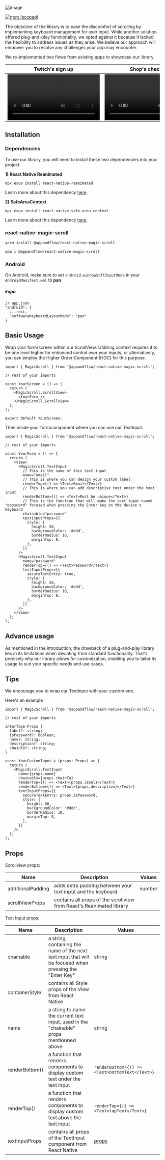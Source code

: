 ![image](https://cdn.discordapp.com/attachments/1233084704295751750/1252345604571398288/Github_Banner.png?ex=6671e13b&is=66708fbb&hm=ff3de0eb88407a5f8b0092333786004907aeb3f3369ea593e3eb3d77ee25e599&)

[![npm (scoped)](https://img.shields.io/npm/v/@appandflow/rn-magic-scroll.svg)](https://www.npmjs.com/package/@appandflow/rn-magic-scroll)

The objective of the library is to ease the discomfort of scrolling by implementing keyboard management for user input. While another solution offered plug-and-play functionality, we opted against it because it lacked the flexibility to address issues as they arise. We believe our approach will empower you to resolve any challenges your app may encounter.

We re-implemented two flows from existing apps to showcase our library.

| Twitch's sign up  | Shop's check out |
| ------------- | ------------- |
| <video src="https://github.com/AppAndFlow/react-native-magic-scroll-demo/assets/129197567/c1e2b9f4-f66d-4aaf-a57d-9eb4b89400e9">  | <video src="https://github.com/AppAndFlow/react-native-magic-scroll-demo/assets/129197567/4d1a23f2-c55e-414f-a564-4883dfc2c3aa">|

## Installation

### Dependencies

To use our library, you will need to install these two dependencies into your project.

**1) React Native Reanimated**

`npx expo install react-native-reanimated`

Learn more about this dependency [here](https://docs.swmansion.com/react-native-reanimated/docs/fundamentals/getting-started).

**2) SafeAreaContext**

`npx expo install react-native-safe-area-context`

Learn more about this dependency [here](https://docs.expo.dev/versions/latest/sdk/safe-area-context/).

### react-native-magic-scroll

```sh
yarn install @appandflow/react-native-magic-scroll
```

```sh
npm i @appandflow/react-native-magic-scroll
```

### Android

On Android, make sure to set `android:windowSoftInputMode` in your `AndroidManifest.xml` to **pan**

##### Expo

```
// app.json
"android": {
  ...rest,
  "softwareKeyboardLayoutMode": "pan"
}
```



## Basic Usage

Wrap your form/screen within our ScrollView. Utilizing context requires it to be one level higher for enhanced control over your inputs, or alternatively, you can employ the Higher Order Component (HOC) for this purpose.

```tsx
import { MagicScroll } from '@appandflow/react-native-magic-scroll';

// rest of your imports

const YourScreen = () => {
  return (
    <MagicScroll.ScrollView>
      <YourForm />
    </MagicScroll.ScrollView>
  );
};

export default YourScreen;
```

Then inside your form/component where you can use our TextInput.

```tsx
import { MagicScroll } from '@appandflow/react-native-magic-scroll';

// rest of your imports

const YourForm = () => {
  return (
    <View>
      <MagicScroll.TextInput
        // This is the name of this text input
        name="email"
        // This is where you can design your custom label
        renderTop={() => <Text>Email</Text>}
        // This is where you can add descriptive text under the text input
        renderBottom={() => <Text>Must be unique</Text>}
        // This is the function that will make the text input named "password" focused when pressing the Enter key on the device's keyboard
        chainable="password"
        textInputProps={{
          style: {
            height: 50,
            backgroundColor: '#ddd',
            borderRadius: 10,
            marginTop: 8,
          },
        }}
      />
      <MagicScroll.TextInput
        name="password"
        renderTop={() => <Text>Password</Text>}
        textInputProps={{
          secureTextEntry: true,
          style: {
            height: 50,
            backgroundColor: '#ddd',
            borderRadius: 10,
            marginTop: 8,
          },
        }}
      />
    </View>
  );
};
```

## Advance usage

As mentioned in the introduction, the drawback of a plug-and-play library lies in its limitations when deviating from standard functionality. That's precisely why our library allows for customization, enabling you to tailor its usage to suit your specific needs and use cases.

## Tips

We encourage you to wrap our TextInput with your custom one.

Here's an example

```tsx
import { MagicScroll } from '@appandflow/react-native-magic-scroll';

// rest of your imports

interface Props {
  label?: string;
  isPassword?: boolean;
  name?: string;
  description?: string;
  chainTo?: string;
}

const YourCustomInput = (props: Props) => {
  return (
    <MagicScroll.TextInput
      name={props.name}
      chainable={props.chainTo}
      renderTop={() => <Text>{props.label}</Text>}
      renderBottom={() => <Text>{props.description}</Text>}
      textInputProps={{
        secureTextEntry: props.isPassword,
        style: {
          height: 50,
          backgroundColor: '#ddd',
          borderRadius: 10,
          marginTop: 8,
        },
      }}
    />
  );
};
```

## Props

Scrollview props: 

| Name | Description | Values |
| ---- | ----------- | ------ |
| additionalPadding | adds extra padding between your text input and the keyboard | number |
| scrollViewProps | contains all props of the scrollview from React's Reanimated library | |

Text Input props:

| Name | Description | Values |
| ---- | ----------- | ------ |
| chainable | a string containing the name of the next text input that will be focused when pressing the "Enter Key" | string |
| containerStyle | contains all Style props of the View from React Native | |
| name | a string to name the current text input, used in the "chainable" props mentionned above | string |
| renderBottom() | a function that renders components to display custom text under the text input | ```renderBottom={() => <Text>bottomText</Text>}``` |
| renderTop() | a function that renders components to display custom text above the text input | ```renderTop={() => <Text>topText</Text>}``` |
| textInputProps | contains all props of the TextInput component from React Native  | [props](https://reactnative.dev/docs/textinput#props) |

